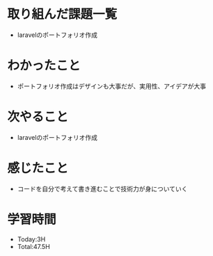 # 取り組んだ課題一覧
- laravelのポートフォリオ作成
# わかったこと
- ポートフォリオ作成はデザインも大事だが、実用性、アイデアが大事
# 次やること
- laravelのポートフォリオ作成
# 感じたこと
- コードを自分で考えて書き進むことで技術力が身についていく
# 学習時間
- Today:3H
- Total:47.5H
